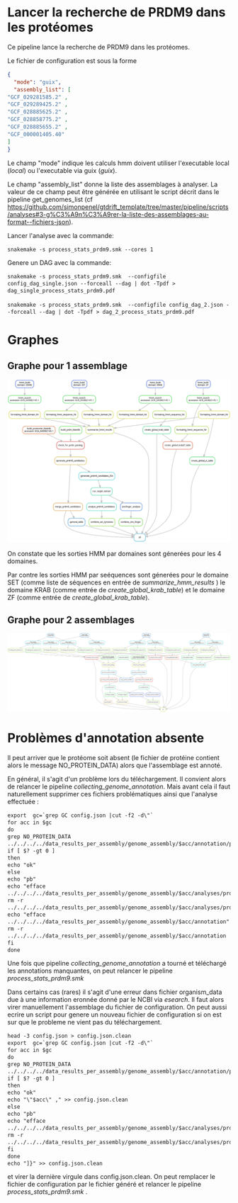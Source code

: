 # Lancer la recherche de PRDM9 dans les protéomes

Ce pipeline lance la recherche de PRDM9 dans les protéomes.


Le fichier de configuration est sous la forme

```json
{
  "mode": "guix",
  "assembly_list": [
"GCF_029281585.2" , 
"GCF_029289425.2" , 
"GCF_028885625.2" , 
"GCF_028858775.2" , 
"GCF_028885655.2" , 
"GCF_000001405.40" 
]  
}
```
Le champ "mode" indique les calculs hmm doivent utiliser l'executable local (_local_) ou l'executable via guix (_guix_).

Le champ "assembly_list" donne la liste des assemblages à analyser. La valeur de ce champ peut être 
générée en utilisant le script décrit dans le pipeline  get_genomes_list (cf https://github.com/simonpenel/gtdrift_template/tree/master/pipeline/scripts/analyses#3-g%C3%A9n%C3%A9rer-la-liste-des-assemblages-au-format--fichiers-json).


Lancer l'analyse avec la commande:

```
snakemake -s process_stats_prdm9.smk --cores 1
```

Genere un DAG avec la commande:
```
snakemake -s process_stats_prdm9.smk  --configfile config_dag_single.json --forceall --dag | dot -Tpdf > dag_single_process_stats_prdm9.pdf

snakemake -s process_stats_prdm9.smk  --configfile config_dag_2.json --forceall --dag | dot -Tpdf > dag_2_process_stats_prdm9.pdf

```

# Graphes

## Graphe pour 1 assemblage

![Image graphe](https://raw.githubusercontent.com/simonpenel/gtdrift_template/refs/heads/master/pipeline/scripts/analyses/prdm9_protein_analysis/dag_single_process_stats_prdm9.png "Graphe pour un assemblage")

On constate que les sorties HMM par domaines sont génerées pour les 4 domaines.

Par contre les sorties HMM par seéquences sont génerées pour  le domaine SET (comme liste de séquences en entrée de _summarize_hmm_results_ ) le domaine KRAB (comme entrée de _create_global_krab_table_) et le domaine ZF (comme entrée de _create_global_krab_table_).


## Graphe pour 2 assemblages

![Image graphe](https://raw.githubusercontent.com/simonpenel/gtdrift_template/refs/heads/master/pipeline/scripts/analyses/prdm9_protein_analysis/dag_2_process_stats_prdm9.png "Graphe pour 2 assemblages")

# Problèmes d'annotation absente

Il peut arriver que le protéome soit absent (le fichier de protéine contient alors le message NO_PROTEIN_DATA) alors que l'assemblage est annoté.

En général, il s'agit d'un problème lors du téléchargement. Il convient alors de relancer le pipeline _collecting_genome_annotation_.
Mais avant cela il faut naturellement supprimer ces fichiers problématiques ainsi que l'analyse effectuée :

```
export  gc=`grep GC config.json |cut -f2 -d\"`
for acc in $gc
do
grep NO_PROTEIN_DATA ../../../../data_results_per_assembly/genome_assembly/$acc/annotation/protein.faa
if [ $? -gt 0 ]
then
echo "ok"
else
echo "pb"
echo "efface ../../../../data_results_per_assembly/genome_assembly/$acc/analyses/prdm9_prot/"
rm -r ../../../../data_results_per_assembly/genome_assembly/$acc/analyses/prdm9_prot/
echo "efface  ../../../../data_results_per_assembly/genome_assembly/$acc/annotation"
rm -r  ../../../../data_results_per_assembly/genome_assembly/$acc/annotation
fi
done
```

Une fois que pipeline _collecting_genome_annotation_ a tourné et téléchargé les annotations manquantes, on peut relancer le pipeline _process_stats_prdm9.smk_

Dans certains cas (rares) il s'agit d'une erreur dans fichier organism_data due à une information eronnée donné par le NCBI via _esearch_. Il faut alors virer manuellement l'assemblage du fichier de configuration.
On peut aussi ecrire un script pour genere un nouveau fichier de configuration si on est sur que le probleme ne vient pas du téléchargement.

```
head -3 config.json > config.json.clean
export  gc=`grep GC config.json |cut -f2 -d\"`
for acc in $gc
do
grep NO_PROTEIN_DATA ../../../../data_results_per_assembly/genome_assembly/$acc/annotation/protein.faa
if [ $? -gt 0 ]
then
echo "ok"
echo "\"$acc\" ," >> config.json.clean
else
echo "pb"
echo "efface ../../../../data_results_per_assembly/genome_assembly/$acc/analyses/prdm9_prot/"
rm -r ../../../../data_results_per_assembly/genome_assembly/$acc/analyses/prdm9_prot/
fi
done
echo "]}" >> config.json.clean
```

et virer la dernière virgule dans config.json.clean.
On peut remplacer le fichier de configuration par le fichier généré et  relancer le pipeline _process_stats_prdm9.smk_ .




